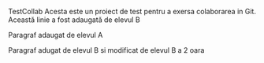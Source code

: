 TestCollab
Acesta este un proiect de test pentru a exersa colaborarea in Git.
Această linie a fost adaugată de elevul B

Paragraf adaugat de elevul A

Paragraf adugat de elevul B si modificat de elevul B a 2 oara

